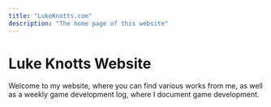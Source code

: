 ```yaml
---
title: "LukeKnotts.com"
description: "The home page of this website"
---
```


# Luke Knotts Website

Welcome to my website, where you can find various works from me, as well as a weekly game development log, where I document game development.
